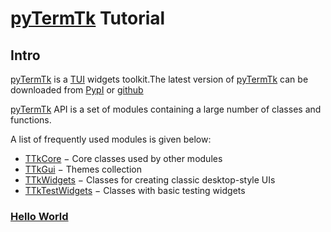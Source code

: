 # [pyTermTk](https://github.com/ceccopierangiolieugenio/pyTermTk) Tutorial
## Intro

[pyTermTk](https://github.com/ceccopierangiolieugenio/pyTermTk) is a [TUI](https://en.wikipedia.org/wiki/Text-based_user_interface) widgets toolkit.The latest version of [pyTermTk](https://github.com/ceccopierangiolieugenio/pyTermTk) can be downloaded from [PypI](https://pypi.org/project/pyTermTk/) or [github](https://github.com/ceccopierangiolieugenio/pyTermTk)

[pyTermTk](https://github.com/ceccopierangiolieugenio/pyTermTk) API is a set of modules containing a large number of classes and functions.

A list of frequently used modules is given below:

 - [TTkCore](https://ceccopierangiolieugenio.github.io/pyTermTk/TTkCore) − Core classes used by other modules
 - [TTkGui](https://ceccopierangiolieugenio.github.io/pyTermTk/TTkGui) − Themes collection
 - [TTkWidgets](https://ceccopierangiolieugenio.github.io/pyTermTk/TTkWidgets) − Classes for creating classic desktop-style UIs
 - [TTkTestWidgets](https://ceccopierangiolieugenio.github.io/pyTermTk/TTkTestWidgets) − Classes with basic testing widgets


### [Hello World](001-helloworld.md)